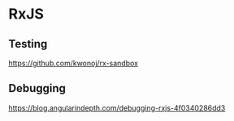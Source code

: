 # RxJS

## Testing

https://github.com/kwonoj/rx-sandbox

## Debugging

https://blog.angularindepth.com/debugging-rxjs-4f0340286dd3
